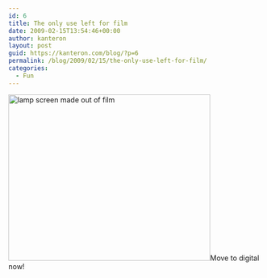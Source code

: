 ```yaml
---
id: 6
title: The only use left for film
date: 2009-02-15T13:54:46+00:00
author: kanteron
layout: post
guid: https://kanteron.com/blog/?p=6
permalink: /blog/2009/02/15/the-only-use-left-for-film/
categories:
  - Fun
---
```

<img src="https://1.media.tumblr.com/SqHZoTWKZjqzcv1anlHRkRldo1_400.jpg" height="330" width="400" alt="lamp screen made out of film" />Move to digital now! 